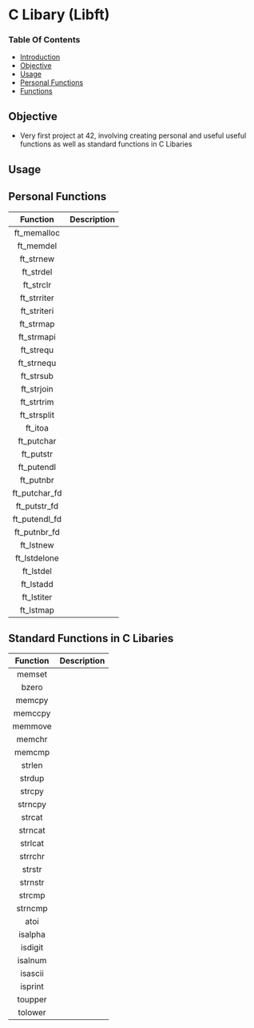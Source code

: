 # C Libary (Libft)

### Table Of Contents
* [Introduction](#introduction)
* [Objective](#objective)
* [Usage](#usage)
* [Personal Functions](#Personal-Functions)
* [Functions](#Standard-Functions-in-C-Libaries)

## Objective
* Very first project at 42, involving creating personal and useful useful functions as well as standard functions in C Libaries

## Usage

## Personal Functions
| Function | Description |
| :---: | :--- |
| ft_memalloc | |
| ft_memdel | |
| ft_strnew | |
| ft_strdel | |
| ft_strclr | |
| ft_strriter | |
| ft_striteri | |
| ft_strmap | |
| ft_strmapi | |
| ft_strequ | |
| ft_strnequ | |
| ft_strsub | |
| ft_strjoin | |
| ft_strtrim | |
| ft_strsplit | |
| ft_itoa | |
| ft_putchar | |
| ft_putstr | |
| ft_putendl | |
| ft_putnbr | |
| ft_putchar_fd | |
| ft_putstr_fd | |
| ft_putendl_fd | |
| ft_putnbr_fd | |
| ft_lstnew | |
| ft_lstdelone | |
| ft_lstdel | |
| ft_lstadd | |
| ft_lstiter | |
| ft_lstmap | |

## Standard Functions in C Libaries
| Function | Description |
| :---: | :--- |
| memset | |
| bzero | |
| memcpy | |
| memccpy | |
| memmove | |
| memchr | |
| memcmp | |
| strlen | |
| strdup | |
| strcpy | |
| strncpy | |
| strcat | |
| strncat | |
| strlcat | |
| strrchr | |
| strstr | |
| strnstr | |
| strcmp | |
| strncmp | |
| atoi | |
| isalpha | |
| isdigit | |
| isalnum | |
| isascii | |
| isprint | |
| toupper | |
| tolower | |
